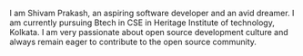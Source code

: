 I am Shivam Prakash, an aspiring software developer and an avid dreamer. I am currently pursuing Btech in CSE in Heritage Institute of technology, Kolkata.
I am very passionate about open source development culture and always remain eager to contribute to the open source community.
